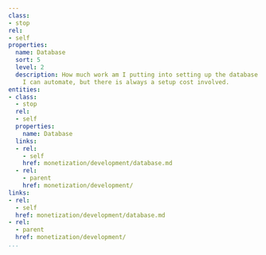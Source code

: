 ```yaml
---
class:
- stop
rel:
- self
properties:
  name: Database
  sort: 5
  level: 2
  description: How much work am I putting into setting up the database. A lot of this
    I can automate, but there is always a setup cost involved.
entities:
- class:
  - stop
  rel:
  - self
  properties:
    name: Database
  links:
  - rel:
    - self
    href: monetization/development/database.md
  - rel:
    - parent
    href: monetization/development/
links:
- rel:
  - self
  href: monetization/development/database.md
- rel:
  - parent
  href: monetization/development/
...
```

